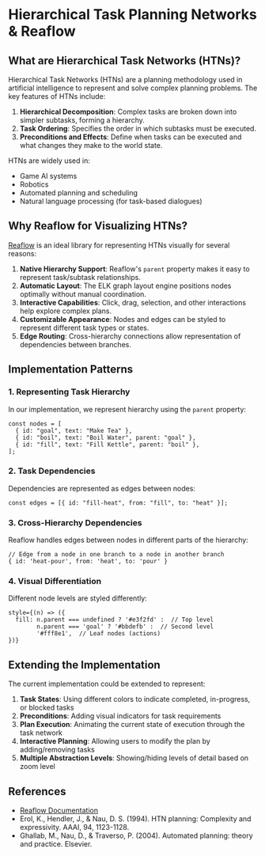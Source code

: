 # Hierarchical Task Planning Networks & Reaflow

## What are Hierarchical Task Networks (HTNs)?

Hierarchical Task Networks (HTNs) are a planning methodology used in artificial intelligence to represent and solve complex planning problems. The key features of HTNs include:

1. **Hierarchical Decomposition**: Complex tasks are broken down into simpler subtasks, forming a hierarchy.
2. **Task Ordering**: Specifies the order in which subtasks must be executed.
3. **Preconditions and Effects**: Define when tasks can be executed and what changes they make to the world state.

HTNs are widely used in:

- Game AI systems
- Robotics
- Automated planning and scheduling
- Natural language processing (for task-based dialogues)

## Why Reaflow for Visualizing HTNs?

[Reaflow](https://reaflow.dev/) is an ideal library for representing HTNs visually for several reasons:

1. **Native Hierarchy Support**: Reaflow's `parent` property makes it easy to represent task/subtask relationships.
2. **Automatic Layout**: The ELK graph layout engine positions nodes optimally without manual coordination.
3. **Interactive Capabilities**: Click, drag, selection, and other interactions help explore complex plans.
4. **Customizable Appearance**: Nodes and edges can be styled to represent different task types or states.
5. **Edge Routing**: Cross-hierarchy connections allow representation of dependencies between branches.

## Implementation Patterns

### 1. Representing Task Hierarchy

In our implementation, we represent hierarchy using the `parent` property:

```tsx
const nodes = [
  { id: "goal", text: "Make Tea" },
  { id: "boil", text: "Boil Water", parent: "goal" },
  { id: "fill", text: "Fill Kettle", parent: "boil" },
];
```

### 2. Task Dependencies

Dependencies are represented as edges between nodes:

```tsx
const edges = [{ id: "fill-heat", from: "fill", to: "heat" }];
```

### 3. Cross-Hierarchy Dependencies

Reaflow handles edges between nodes in different parts of the hierarchy:

```tsx
// Edge from a node in one branch to a node in another branch
{ id: 'heat-pour', from: 'heat', to: 'pour' }
```

### 4. Visual Differentiation

Different node levels are styled differently:

```tsx
style={(n) => ({
  fill: n.parent === undefined ? '#e3f2fd' :  // Top level
        n.parent === 'goal' ? '#bbdefb' :  // Second level
        '#fff8e1',  // Leaf nodes (actions)
})}
```

## Extending the Implementation

The current implementation could be extended to represent:

1. **Task States**: Using different colors to indicate completed, in-progress, or blocked tasks
2. **Preconditions**: Adding visual indicators for task requirements
3. **Plan Execution**: Animating the current state of execution through the task network
4. **Interactive Planning**: Allowing users to modify the plan by adding/removing tasks
5. **Multiple Abstraction Levels**: Showing/hiding levels of detail based on zoom level

## References

- [Reaflow Documentation](https://reaflow.dev/)
- Erol, K., Hendler, J., & Nau, D. S. (1994). HTN planning: Complexity and expressivity. AAAI, 94, 1123-1128.
- Ghallab, M., Nau, D., & Traverso, P. (2004). Automated planning: theory and practice. Elsevier.
